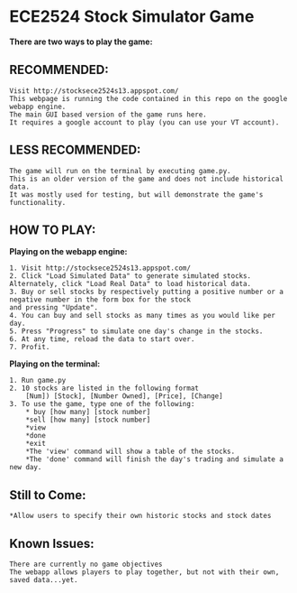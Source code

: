 ECE2524 Stock Simulator Game
============================

**There are two ways to play the game:**

RECOMMENDED:
-----------
	Visit http://stocksece2524s13.appspot.com/
	This webpage is running the code contained in this repo on the google webapp engine.
	The main GUI based version of the game runs here.
	It requires a google account to play (you can use your VT account).



LESS RECOMMENDED:
----------------
	The game will run on the terminal by executing game.py.
	This is an older version of the game and does not include historical data.
	It was mostly used for testing, but will demonstrate the game's functionality.



HOW TO PLAY:
-----------

**Playing on the webapp engine:**

	1. Visit http://stocksece2524s13.appspot.com/
	2. Click "Load Simulated Data" to generate simulated stocks. Alternately, click "Load Real Data" to load historical data.
	3. Buy or sell stocks by respectively putting a positive number or a negative number in the form box for the stock
	and pressing "Update".
	4. You can buy and sell stocks as many times as you would like per day.
	5. Press "Progress" to simulate one day's change in the stocks.
	6. At any time, reload the data to start over.
	7. Profit.

**Playing on the terminal:**

	1. Run game.py
	2. 10 stocks are listed in the following format
		[Num]) [Stock], [Number Owned], [Price], [Change]
	3. To use the game, type one of the following:
		* buy [how many] [stock number]
		*sell [how many] [stock number]
		*view
		*done
		*exit
		*The 'view' command will show a table of the stocks.
		*The 'done' command will finish the day's trading and simulate a new day.

Still to Come:
--------------
	*Allow users to specify their own historic stocks and stock dates

Known Issues:
------------
	There are currently no game objectives
	The webapp allows players to play together, but not with their own, saved data...yet.
